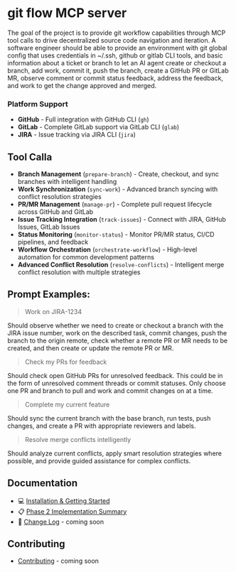 # git flow MCP server

The goal of the project is to provide git workflow capabilities through MCP tool calls to drive decentralized source 
code navigation and iteration. A software engineer should be able to provide an environment with git global config that
uses credentials in ~/.ssh, github or gitlab CLI tools, and basic information about a ticket or branch to let an AI agent
create or checkout a branch, add work, commit it, push the branch, create a GitHub PR or GitLab MR, observe comment or commit
status feedback, address the feedback, and work to get the change approved and merged.

### Platform Support

- **GitHub** - Full integration with GitHub CLI (`gh`)
- **GitLab** - Complete GitLab support via GitLab CLI (`glab`)
- **JIRA** - Issue tracking via JIRA CLI (`jira`)

## Tool Calla

- **Branch Management** (`prepare-branch`) - Create, checkout, and sync branches with intelligent handling
- **Work Synchronization** (`sync-work`) - Advanced branch syncing with conflict resolution strategies
- **PR/MR Management** (`manage-pr`) - Complete pull request lifecycle across GitHub and GitLab
- **Issue Tracking Integration** (`track-issues`) - Connect with JIRA, GitHub Issues, GitLab Issues
- **Status Monitoring** (`monitor-status`) - Monitor PR/MR status, CI/CD pipelines, and feedback
- **Workflow Orchestration** (`orchestrate-workflow`) - High-level automation for common development patterns
- **Advanced Conflict Resolution** (`resolve-conflicts`) - Intelligent merge conflict resolution with multiple
  strategies

## Prompt Examples:

> Work on JIRA-1234

Should observe whether we need to create or checkout a branch with the JIRA issue number, work on the described task,
commit changes, push the branch to the origin remote, check whether a remote PR or MR needs to be created, and then
create or update the remote PR or MR.

> Check my PRs for feedback

Should check open GitHub PRs for unresolved feedback. This could be in the form of unresolved comment threads or commit
statuses. Only choose one PR and branch to pull and work and commit changes on at a time.

> Complete my current feature

Should sync the current branch with the base branch, run tests, push changes, and create a PR with appropriate reviewers
and labels.

> Resolve merge conflicts intelligently

Should analyze current conflicts, apply smart resolution strategies where possible, and provide guided assistance for
complex conflicts.

## Documentation

- 💻 [Installation & Getting Started](docs/installation.md)
- 📋 [Phase 2 Implementation Summary](docs/phase2-summary.md)
- 📝 [Change Log](CHANGELOG.md) - coming soon

## Contributing

- [Contributing](.github/CONTRIBUTING.md) - coming soon
